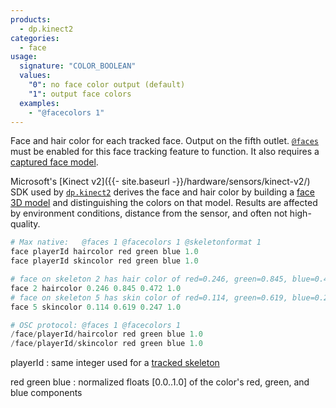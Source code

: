 ```yaml
---
products:
  - dp.kinect2
categories:
  - face
usage:
  signature: "COLOR_BOOLEAN"
  values:
    "0": no face color output (default)
    "1": output face colors
  examples:
    - "@facecolors 1"
---
```


Face and hair color for each tracked face. Output on the fifth outlet.
[`@faces`](faces.md) must be enabled for this face tracking feature to function.
It also requires a [captured face model](faces.md#face-model).

Microsoft's [Kinect v2]({{- site.baseurl -}}/hardware/sensors/kinect-v2/) SDK
used by [`dp.kinect2`](../../dp.kinect2/) derives the face and hair color
by building a [face 3D model](face3dmodel.md#dpkinect2) and distinguishing
the colors on that model. Results are affected by environment conditions,
distance from the sensor, and often not high-quality.

```python
# Max native:   @faces 1 @facecolors 1 @skeletonformat 1
face playerId haircolor red green blue 1.0
face playerId skincolor red green blue 1.0

# face on skeleton 2 has hair color of red=0.246, green=0.845, blue=0.472
face 2 haircolor 0.246 0.845 0.472 1.0
# face on skeleton 5 has skin color of red=0.114, green=0.619, blue=0.247
face 5 skincolor 0.114 0.619 0.247 1.0

# OSC protocol: @faces 1 @facecolors 1
/face/playerId/haircolor red green blue 1.0
/face/playerId/skincolor red green blue 1.0
```

playerId
: same integer used for a [tracked skeleton](skeleton.md#user-identification)

red green blue
: normalized floats [0.0..1.0] of the color's red, green, and blue components
